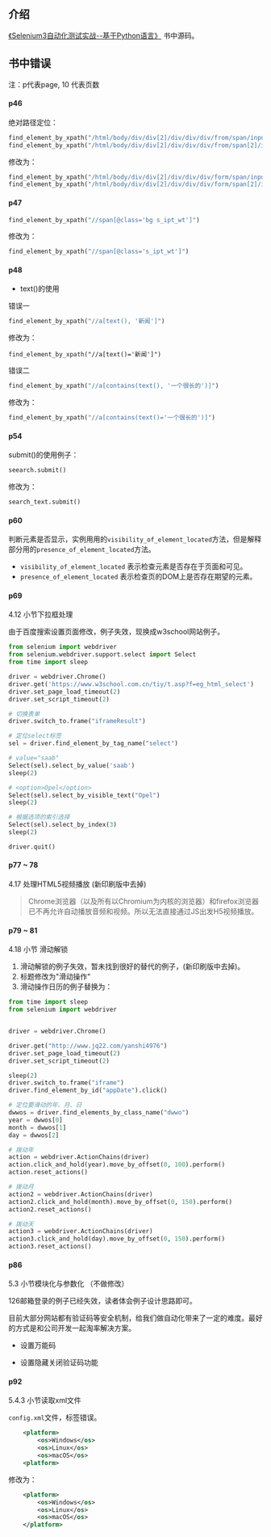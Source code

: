 
## 介绍

[《Selenium3自动化测试实战--基于Python语言》](https://item.jd.com/51066091172.html) 书中源码。


## 书中错误
注：p代表page, 10 代表页数

#### p46

绝对路径定位：
```python
find_element_by_xpath("/html/body/div/div[2]/div/div/div/from/span/input")
find_element_by_xpath("/html/body/div/div[2]/div/div/div/from/span[2]/input")
```
修改为：
```python
find_element_by_xpath("/html/body/div/div[2]/div/div/div/form/span/input")
find_element_by_xpath("/html/body/div/div[2]/div/div/div/form/span[2]/input")
```

#### p47

```python
find_element_by_xpath("//span[@class='bg s_ipt_wt']")
```
修改为：
```python
find_element_by_xpath("//span[@class='s_ipt_wt']")
```

#### p48

* text()的使用

错误一

```python
find_element_by_xpath("//a[text(), '新闻']")
```

修改为：
```
find_element_by_xpath("//a[text()='新闻']")
```

错误二

```python
find_element_by_xpath("//a[contains(text(), '一个很长的')]")
```

修改为：

```python
find_element_by_xpath("//a[contains(text()='一个很长的')]")
```


#### p54

submit()的使用例子：
```python
seearch.submit()
```
修改为：
```python
search_text.submit()
```

#### p60

判断元素是否显示，实例用用的`visibility_of_element_located`方法，但是解释部分用的`presence_of_element_located`方法。

* `visibility_of_element_located` 表示检查元素是否存在于页面和可见。
* `presence_of_element_located` 表示检查页的DOM上是否存在期望的元素。

#### p69

4.12 小节下拉框处理

由于百度搜索设置页面修改，例子失效，现换成w3school网站例子。

```python
from selenium import webdriver
from selenium.webdriver.support.select import Select
from time import sleep

driver = webdriver.Chrome()
driver.get('https://www.w3school.com.cn/tiy/t.asp?f=eg_html_select')
driver.set_page_load_timeout(2)
driver.set_script_timeout(2)

# 切换表单
driver.switch_to.frame("iframeResult")

# 定位select标签
sel = driver.find_element_by_tag_name("select")

# value="saab"
Select(sel).select_by_value('saab')
sleep(2)

# <option>Opel</option>
Select(sel).select_by_visible_text("Opel")
sleep(2)

# 根据选项的索引选择
Select(sel).select_by_index(3)
sleep(2)

driver.quit()
```

#### p77 ~ 78
4.17 处理HTML5视频播放 (新印刷版中去掉)

> Chrome浏览器（以及所有以Chromium为内核的浏览器）和firefox浏览器已不再允许自动播放音频和视频。所以无法直接通过JS出发H5视频播放。

#### p79 ~ 81
4.18 小节 滑动解锁 

1. 滑动解锁的例子失效，暂未找到很好的替代的例子，(新印刷版中去掉)。
2. 标题修改为"滑动操作"
3. 滑动操作日历的例子替换为：

```python
from time import sleep
from selenium import webdriver


driver = webdriver.Chrome()

driver.get("http://www.jq22.com/yanshi4976")
driver.set_page_load_timeout(2)
driver.set_script_timeout(2)

sleep(2)
driver.switch_to.frame("iframe")
driver.find_element_by_id("appDate").click()

# 定位要滑动的年、月、日
dwwos = driver.find_elements_by_class_name("dwwo")
year = dwwos[0]
month = dwwos[1]
day = dwwos[2]

# 拨动年
action = webdriver.ActionChains(driver)
action.click_and_hold(year).move_by_offset(0, 100).perform()
action.reset_actions()

# 拨动月
action2 = webdriver.ActionChains(driver)
action2.click_and_hold(month).move_by_offset(0, 150).perform()
action2.reset_actions()

# 拨动天
action3 = webdriver.ActionChains(driver)
action3.click_and_hold(day).move_by_offset(0, 150).perform()
action3.reset_actions()
```


#### p86

5.3 小节模块化与参数化 （不做修改）

126邮箱登录的例子已经失效，读者体会例子设计思路即可。

目前大部分网站都有验证码等安全机制，给我们做自动化带来了一定的难度。最好的方式是和公司开发一起淘率解决方案。

* 设置万能码

* 设置隐藏关闭验证码功能

#### p92

5.4.3 小节读取xml文件

`config.xml`文件，标签错误。
```xml
    <platform>
        <os>Windows</os>
        <os>Linux</os>
        <os>macOS</os>
    <platform>
```
修改为：
```xml
    <platform>
        <os>Windows</os>
        <os>Linux</os>
        <os>macOS</os>
    </platform>
```
